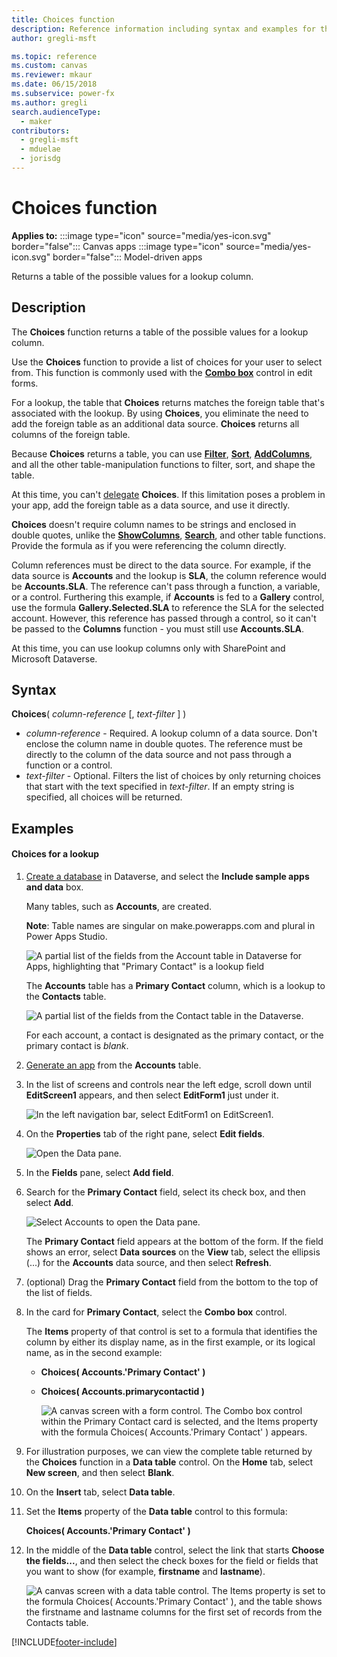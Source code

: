 ```yaml
---
title: Choices function
description: Reference information including syntax and examples for the Choices function.
author: gregli-msft

ms.topic: reference
ms.custom: canvas
ms.reviewer: mkaur
ms.date: 06/15/2018
ms.subservice: power-fx
ms.author: gregli
search.audienceType:
  - maker
contributors:
  - gregli-msft
  - mduelae
  - jorisdg
---
```


# Choices function

**Applies to:** :::image type="icon" source="media/yes-icon.svg" border="false"::: Canvas apps :::image type="icon" source="media/yes-icon.svg" border="false"::: Model-driven apps   

Returns a table of the possible values for a lookup column.

## Description

The **Choices** function returns a table of the possible values for a lookup column.

Use the **Choices** function to provide a list of choices for your user to select from. This function is commonly used with the [**Combo box**](/power-apps/maker/canvas-apps/controls/control-combo-box) control in edit forms.

For a lookup, the table that **Choices** returns matches the foreign table that's associated with the lookup. By using **Choices**, you eliminate the need to add the foreign table as an additional data source. **Choices** returns all columns of the foreign table.

Because **Choices** returns a table, you can use [**Filter**](function-filter-lookup.md), [**Sort**](function-sort.md), [**AddColumns**](function-table-shaping.md), and all the other table-manipulation functions to filter, sort, and shape the table.

At this time, you can't [delegate](/power-apps/maker/canvas-apps/delegation-overview) **Choices**. If this limitation poses a problem in your app, add the foreign table as a data source, and use it directly.

**Choices** doesn't require column names to be strings and enclosed in double quotes, unlike the [**ShowColumns**](function-table-shaping.md), [**Search**](function-filter-lookup.md), and other table functions. Provide the formula as if you were referencing the column directly.

Column references must be direct to the data source. For example, if the data source is **Accounts** and the lookup is **SLA**, the column reference would be **Accounts.SLA**. The reference can't pass through a function, a variable, or a control. Furthering this example, if **Accounts** is fed to a **Gallery** control, use the formula **Gallery.Selected.SLA** to reference the SLA for the selected account. However, this reference has passed through a control, so it can't be passed to the **Columns** function - you must still use **Accounts.SLA**.

At this time, you can use lookup columns only with SharePoint and Microsoft Dataverse.

## Syntax

**Choices**( _column-reference_ [, _text-filter_ ] )

- _column-reference_ - Required. A lookup column of a data source. Don't enclose the column name in double quotes. The reference must be directly to the column of the data source and not pass through a function or a control.
- _text-filter_ - Optional. Filters the list of choices by only returning choices that start with the text specified in _text-filter_. If an empty string is specified, all choices will be returned.

## Examples

#### Choices for a lookup

1. [Create a database](/power-platform/admin/create-database) in Dataverse, and select the **Include sample apps and data** box.

   Many tables, such as **Accounts**, are created.

   **Note**: Table names are singular on make.powerapps.com and plural in Power Apps Studio.

   ![A partial list of the fields from the Account table in Dataverse for Apps, highlighting that "Primary Contact" is a lookup field](media/function-choices/entity-account.png)

   The **Accounts** table has a **Primary Contact** column, which is a lookup to the **Contacts** table.

   ![A partial list of the fields from the Contact table in the Dataverse.](media/function-choices/entity-contact.png)

   For each account, a contact is designated as the primary contact, or the primary contact is _blank_.

1. [Generate an app](/power-apps/maker/canvas-apps/data-platform-create-app) from the **Accounts** table.

1. In the list of screens and controls near the left edge, scroll down until **EditScreen1** appears, and then select **EditForm1** just under it.

   ![In the left navigation bar, select EditForm1 on EditScreen1.](media/function-choices/select-editform.png)

1. On the **Properties** tab of the right pane, select **Edit fields**.

   ![Open the Data pane.](media/function-choices/open-data-pane.png)

1. In the **Fields** pane, select **Add field**.

1. Search for the **Primary Contact** field, select its check box, and then select **Add**.

   ![Select Accounts to open the Data pane.](media/function-choices/field-list.png)

   The **Primary Contact** field appears at the bottom of the form. If the field shows an error, select **Data sources** on the **View** tab, select the ellipsis (...) for the **Accounts** data source, and then select **Refresh**.

1. (optional) Drag the **Primary Contact** field from the bottom to the top of the list of fields.

1. In the card for **Primary Contact**, select the **Combo box** control.

   The **Items** property of that control is set to a formula that identifies the column by either its display name, as in the first example, or its logical name, as in the second example:

   - **Choices( Accounts.'Primary Contact' )**
   - **Choices( Accounts.primarycontactid )**

     ![A canvas screen with a form control. The Combo box control within the Primary Contact card is selected, and the Items property with the formula Choices( Accounts.'Primary Contact' ) appears.](media/function-choices/accounts-primary-contact.png)

1. For illustration purposes, we can view the complete table returned by the **Choices** function in a **Data table** control. On the **Home** tab, select **New screen**, and then select **Blank**.

1. On the **Insert** tab, select **Data table**.

1. Set the **Items** property of the **Data table** control to this formula:

   **Choices( Accounts.'Primary Contact' )**

1. In the middle of the **Data table** control, select the link that starts **Choose the fields...**, and then select the check boxes for the field or fields that you want to show (for example, **firstname** and **lastname**).

   ![A canvas screen with a data table control. The Items property is set to the formula Choices( Accounts.'Primary Contact' ), and the table shows the firstname and lastname columns for the first set of records from the Contacts table.](media/function-choices/full-accounts-pc.png)

[!INCLUDE[footer-include](../../includes/footer-banner.md)]
